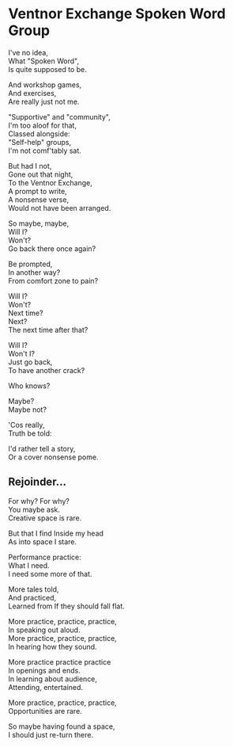 # Ventnor Exchange Spoken Word Group

I've no idea,  
What "Spoken Word",  
Is quite supposed to be.  

And workshop games,  
And exercises,  
Are really just not me.

"Supportive" and "community",  
I'm too aloof for that,  
Classed alongside:  
"Self-help" groups,  
I'm not comf'tably sat.  

But had I not,  
Gone out that night,  
To the Ventnor Exchange,  
A prompt to write,  
A nonsense verse,  
Would not have been arranged.  

So maybe, maybe,  
Will I?  
Won't?  
Go back there once again?  

Be prompted,  
In another way?  
From comfort zone to pain?  

Will I?  
Won't?  
Next time?  
Next?  
The next time after that?  

Will I?  
Won't I?  
Just go back,  
To have another crack?  

Who knows?

Maybe?  
Maybe not?  

'Cos really,  
Truth be told:  

I'd rather tell a story,  
Or a cover nonsense pome.  


## Rejoinder...  

For why? For why?  
You maybe ask.  
Creative space is rare.  

But that I find
Inside my head  
As into space I stare.  

Performance practice:  
What I need.  
I need some more of that.  

More tales told,  
And practiced,  
Learned from
If they should fall flat.  

More practice, practice, practice,  
In speaking out aloud.  
More practice, practice, practice,  
In hearing how they sound.  

More practice practice practice  
In openings and ends.  
In learning about audience,  
Attending, entertained.  

More practice, practice, practice,  
Opportunities are rare.  

So maybe having found a space,  
I should just re-turn there.  
